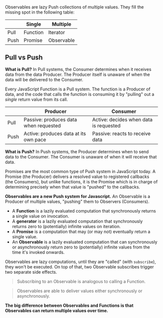 Observables are lazy Push collections of multiple values. They fill the missing spot in the following table:

| | Single | Multiple |
| ------ | ------ | -------- |
| Pull | Function | Iterator |
| Push | Promise | Observable |

## Pull vs Push

**What is Pull?** In Pull systems, the Consumer determines when it receives data from the data Producer. The Producer itself is unaware of when the data will be delivered to the Consumer.

Every JavaScript Function is a Pull system. The function is a Producer of data, and the code that calls the function is consuming it by "pulling" out a _single_ return value from its call.

| | Producer | Consumer |
| ------ | ------ | -------- |
| Pull | Passive: produces data when requested | Active: decides when data is requested |
| Push | Active: produces data at its own pace | Passive: reacts to receive data |

**What is Push?** In Push systems, the Producer determines when to send data to the Consumer. The Consumer is unaware of when it will receive that data.

Promises are the most common type of Push system in JavaScript today. A Promise (the Producer) delivers a resolved value to registered callbacks (the Consumers), but unlike functions, it is the Promise which is in charge of determining precisely when that value is "pushed" to the callbacks.

**Observables are a new Push system for Javascript.** An Observable is a Producer of multiple values, "pushing" them to Observers (Consumers).

-   A **Function** is a lazily evaluated computation that synchronously returns a single value on invocation.
-   A **generator** is a lazily evaluated computation that synchronously returns zero to (potentially) infinite values on iteration.
-   A **Promise** is a computation that may (or may not) eventually return a single value.
-   An **Observable** is a lazily evaluated computation that can synchronously or asynchronously return zero to (potentially) infinite values from the time it's invoked onwards.

Observables are lazy computations, until they are "called" (with `subscribe`), they won't be executed. On top of that, two Observable subscribes trigger two separate side effects.

> Subscribing to an Observable is analogous to calling a Function.

> Observables are able to deliver values either synchronously or asynchronously.

**The big difference between Observables and Functions is that Observables can return multiple values over time.**